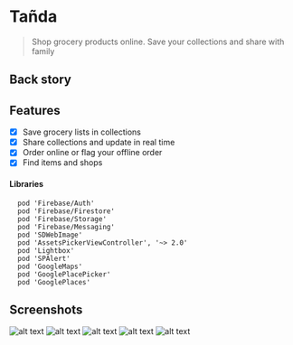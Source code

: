 # Tañda
> Shop grocery products online. Save your collections and share with family

## Back story

## Features

- [x] Save grocery lists in collections
- [x] Share collections and update in real time
- [x] Order online or flag your offline order
- [x] Find items and shops

#### Libraries

```
  pod 'Firebase/Auth'
  pod 'Firebase/Firestore'
  pod 'Firebase/Storage'
  pod 'Firebase/Messaging'
  pod 'SDWebImage'
  pod 'AssetsPickerViewController', '~> 2.0'
  pod 'Lightbox'
  pod 'SPAlert'
  pod 'GoogleMaps'
  pod 'GooglePlacePicker'
  pod 'GooglePlaces'
```

## Screenshots
![alt text](https://github.com/kuna-anarbay/Tannda/blob/master/iPhone%2011%202.png)
![alt text](https://github.com/kuna-anarbay/Tannda/blob/master/iPhone%2011%201.png)
![alt text](https://github.com/kuna-anarbay/Tannda/blob/master/iPhone%2011-2%201.png)
![alt text](https://github.com/kuna-anarbay/Tannda/blob/master/iPhone%2011-3%201.png)
![alt text](https://github.com/kuna-anarbay/Tannda/blob/master/iPhone%2011-6%201.png)

